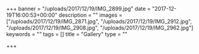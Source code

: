+++
banner = "/uploads/2017/12/19/IMG_2899.jpg"
date = "2017-12-19T16:00:53+00:00"
description = ""
images = ["/uploads/2017/12/19/IMG_2871.jpg", "/uploads/2017/12/19/IMG_2912.jpg", "/uploads/2017/12/19/IMG_2908.jpg", "/uploads/2017/12/19/IMG_2962.jpg"]
keywords = ""
tags = []
title = "Gallery"
type = ""

+++
